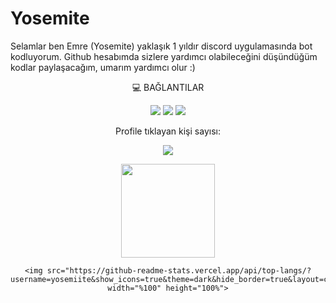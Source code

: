 # Yosemite

Selamlar ben Emre (Yosemite) yaklaşık 1 yıldır discord uygulamasında bot kodluyorum. Github hesabımda sizlere yardımcı olabileceğini düşündüğüm kodlar paylaşacağım, umarım yardımcı olur :)
<p align = "center">
💻 BAĞLANTILAR
 <p/>
<p align = "center">
<a href="https://discord.com/users/749609138249793557" target="_blank"><img src="https://img.shields.io/badge/discord-r89DA.svg?&color=7289da&style=for-the-badge&logo=discord&logoColor=white"/></a>
 <a href="https://open.spotify.com/user/zo5ytyn03llgkjrfc09rs5cvw?si=c4f3a718ce104c00" target"blank_"><img src="https://img.shields.io/badge/Spotify%20-1ed760.svg?&style=for-the-badge&logo=spotify&logoColor=white"></a>
<a href="https://www.instagram.com/animegirlshateu" target="_blank"><img src="https://img.shields.io/badge/instagram-%23E4405F.svg?&style=for-the-badge&logo=instagram&logoColor=white"/></a>
 </p>

<p align = "center">
 Profile tıklayan kişi sayısı:
</p>
<p align = "center">
<img src="https://profile-counter.glitch.me/{yosemiite}/count.svg" />
</p>

<div align="center">
    <img src="https://github-readme-stats.vercel.app/api?username=yosemiite&show_icons=true&theme=dark&hide_border=true" width="%100" height="150px">
 
    <img src="https://github-readme-stats.vercel.app/api/top-langs/?username=yosemiite&show_icons=true&theme=dark&hide_border=true&layout=compact" width="%100" height="100%">
</div>
